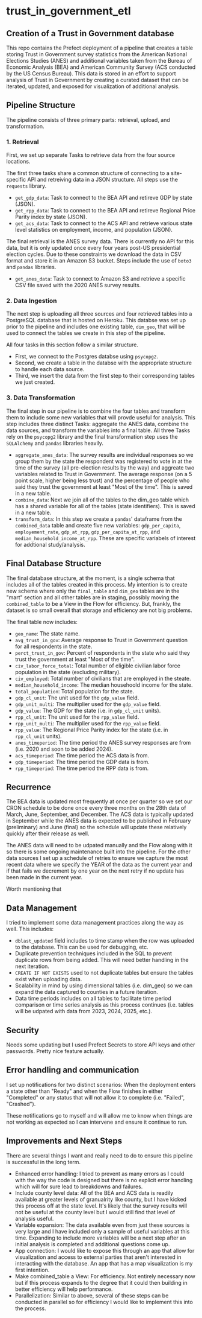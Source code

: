 # trust_in_government_etl
## Creation of a Trust in Government database

This repo contains the Prefect deployment of a pipeline that creates a table storing Trust in Government survey statistics from the American National Elections Studies (ANES) and additional variables taken from the Bureau of Economic Analysis (BEA) and American Community Survey (ACS conducted by the US Census Bureau). This data is stored in an effort to support analysis of Trust in Government by creating a curated dataset that can be iterated, updated, and exposed for visualization of additional analysis.

## Pipeline Structure

The pipeline consists of three primary parts: retrieval, upload, and transformation.

### 1. Retrieval
First, we set up separate Tasks to retrieve data from the four source locations.

The first three tasks share a common structure of connecting to a site-specific API and retreiving data in a JSON structure. All steps use the `requests` library.

- `get_gdp_data`: Task to connect to the BEA API and retireve GDP by state (JSON).
- `get_rpp_data`: Task to connect to the BEA API and retireve Regional Price Parity index by state (JSON).
- `get_acs_data`: Task to connect to the ACS API and retrieve various state level statistics on employment, income, and population (JSON).

The final retrieval is the ANES survey data. There is currently no API for this data, but it is only updated once every four years post-US presidential election cycles. Due to these constraints we download the data in CSV format and store it in an Amazon S3 bucket. Steps include the use of `boto3` and `pandas` libraries. 

- `get_anes_data`: Task to connect to Amazon S3 and retrieve a specific CSV file saved with the 2020 ANES survey results.

### 2. Data Ingestion

The next step is uploading all three sources and four retrieved tables into a PostgreSQL database that is hosted on Heroku. This databse was set up prior to the pipeline and includes one existing table, `dim_geo`, that will be used to connect the tables we create in this step of the pipeline.

All four tasks in this section follow a similar structure. 
- First, we connect to the Postgres databse using `psycopg2`.
- Second, we create a table in the databse with the appropriate structure to handle each data source.
- Third, we insert the data from the first step to their corresponding tables we just created.

### 3. Data Transformation

The final step in our pipeline is to combine the four tables and transform them to include some new variables that will provde useful for analysis. This step includes three distinct Tasks: aggregate the ANES data, combine the data sources, and transform the variables into a final table. All three Tasks rely on the `psycopg2` library and the final transformation step uses the `SQLAlchemy` and `pandas` libraries heavily.

- `aggregate_anes_data`: The survey results are individual responses so we group them by the state the respondent was registered to vote in at the time of the survey (all pre-election results by the way) and aggreate two variables related to Trust in Government. The average response (on a 5 point scale, higher being less trust) and the percentage of people who said they trust the government at least "Most of the time". This is saved in a new table.
- `combine_data`: Next we join all of the tables to the dim_geo table which has a shared variable for all of the tables (state identifiers). This is saved in a new table.
- `transform_data`: In this step we create a `pandas`' dataframe from the `combined_data` table and create five new variables: `gdp_per_capita`, `employement_rate`, `gdp_at_rpp`, `gdp_per_capita_at_rpp`, and `median_household_income_at_rpp`. These are specific variabels of interest for addtional study/analysis.

## Final Database Structure

The final database structure, at the moment, is a single schema that includes all of the tables created in this process. My intention is to create new schema where only the `final_table` and `dim_geo` tables are in the "mart" section and all other tables are in staging, possibly moving the `combined_table` to be a View in the Flow for efficiency. But, frankly, the dataset is so small overall that storage and efficiency are not big problems.

The final table now includes:

- `geo_name`: The state name.
- `avg_trust_in_gov`: Average response to Trust in Government question for all respondents in the state.
- `perct_trust_in_gov`: Percent of respondents in the state who said they trust the government at least "Most of the time".
- `civ_labor_force_total`: Total number of eligible civilian labor force population in the state (excluding military).
- `civ_employed`: Total number of civilians that are employed in the steate.
- `median_household_income`: The median househoold income for the state.
- `total_population`: Total population for the state.
- `gdp_cl_unit`: The unit used for the `gdp_value` field.
- `gdp_unit_multi`: The multiplier used for the `gdp_value` field.
- `gdp_value`: The GDP for the state (i.e. in `gdp_cl_unit` units). 
- `rpp_cl_unit`: The unit used for the `rpp_value` field.
- `rpp_unit_multi`: The multiplier used for the `rpp_value` field.
- `rpp_value`: The Regional Price Parity index for the state (i.e. in `rpp_cl_unit` units).
- `anes_timeperiod`: The time period the ANES survey responses are from (i.e. 2020 and soon to be added 2024).
- `acs_timeperiod`: The time period the ACS data is from.
- `gdp_timeperiod`: The time period the GDP data is from.
- `rpp_timeperiod`: The time period the RPP data is from.

## Recurrence

The BEA data is updated most frequently at once per quarter so we set our CRON schedule to be done once every three months on the 28th data of March, June, September, and December. The ACS data is typically updated in September while the ANES data is expected to be published in February (preliminary) and June (final) so the schedule will update these relatively quickly after their release as well.

The ANES data will need to be udpated manually and the Flow along with it so there is some ongoing maintenance built into the pipeline. For the other data sources I set up a schedule of retries to ensure we capture the most recent data where we specify the YEAR of the data as the current year and if that fails we decrement by one year on the next retry if no update has been made in the current year.

Worth mentioning that 
## Data Management

I tried to implement some data management practices along the way as well. This includes:

- `dblast_updated` field includes to time stamp when the row was uploaded to the database. This can be used for debugging, etc.
- Duplicate prevention techniques included in the SQL to prevent duplicate rows from being added. This will need better handling in the next iteration.
- `CREATE IF NOT EXISTS` used to not duplicate tables but ensure the tables exist when uploading data.
- Scalability in mind by using dimensional tables (i.e. dim_geo) so we can expand the data captured to counties in a future iteration.
- Data time periods includes on all tables to facilitate time period comparison or time series analysis as this process continues (i.e. tables will be udpated with data from 2023, 2024, 2025, etc.).


## Security

Needs some updating but I used Prefect Secrets to store API keys and other passwords. Pretty nice feature actually.

## Error handling and communication

I set up notifications for two distinct scenarios: When the deployment enters a state other than "Ready" and when the Flow finishes in either "Completed" or any status that will not allow it to complete (i.e. "Failed", "Crashed").

These notifications go to myself and will allow me to know when things are not working as expected so I can intervene and ensure it continue to run.

## Improvements and Next Steps

There are several things I want and really need to do to ensure this pipeline is successful in the long term.

- Enhanced error handling: I tried to prevent as many errors as I could with the way the code is designed but there is no explicit error handling which will for sure lead to breakdowns and failures.  
- Include county level data: All of the BEA and ACS data is readily available at greater levels of granualrity like county, but I have kicked this process off at the state level. It's likely that the survey results will not be useful at the county level but I would still find that level of analysis useful.
- Variable expansion: The data available even from just these sources is very large and I have included only a sample of useful variables at this time. Expanding to include more variables will be a next step after an initial analysis is completed and additional questions come up.
- App connection: I would like to expose this through an app that allow for visualization and access to external parties that aren't interested in interacting with the database. An app that has a map visualization is my first intention.
- Make combined_table a View: For efficiency. Not entirely necessary now but if this process expands to the degree that it could then building in better efficiency will help performance.
- Parallelization: Similar to above, several of these steps can be conducted in parallel so for efficiency I would like to implement this into the process.

